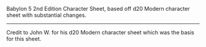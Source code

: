 Babylon 5 2nd Edition Character Sheet, based off d20 Modern character sheet with substantial changes. 

---
Credit to John W. for his d20 Modern character sheet which was the basis for this sheet. 
